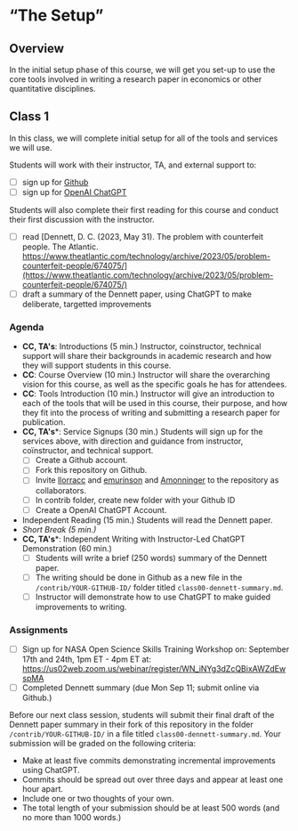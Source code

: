 # “The Setup”

## Overview

In the initial setup phase of this course, we will get you set-up to use the core tools
involved in writing a research paper in economics or other quantitative disciplines.

## Class 1





In this class, we will complete initial setup for all of the tools and services we will use.

Students will work with their instructor, TA, and external support to:
- [ ] sign up for [Github](http://github.com)
- [ ] sign up for [OpenAI ChatGPT](https://openai.com/)

Students will also complete their first reading for this course and conduct their first discussion with the instructor.
- [ ] read [Dennett, D. C. (2023, May 31). The problem with counterfeit people. The Atlantic. https://www.theatlantic.com/technology/archive/2023/05/problem-counterfeit-people/674075/](https://www.theatlantic.com/technology/archive/2023/05/problem-counterfeit-people/674075/)
- [ ] draft a summary of the Dennett paper, using ChatGPT to make deliberate, targetted improvements

### Agenda

- **CC, TA's**: Introductions (5 min.)
  Instructor, coinstructor, technical support will share their backgrounds in academic research and how they will support students in this course.
- **CC**: Course Overview (10 min.)
  Instructor will share the overarching vision for this course, as well as the specific goals he has for attendees.
- **CC**: Tools Introduction (10 min.)
  Instructor will give an introduction to each of the tools that will be used in this course, their purpose, and how they fit into the process of writing and submitting a research paper for publication.
- **CC, TA's***: Service Signups (30 min.)
  Students will sign up for the services above, with direction and guidance from instructor, coïnstructor, and technical support.
  - [ ] Create a Github account.
  - [ ] Fork this repository on Github.
  - [ ] Invite [llorracc](https://github.com/llorracc/) and [emurinson](https://github.com/emurinson) and [Amonninger](https://github.com/Amonninger) to the repository as collaborators.
  - [ ] In contrib folder, create new folder with your Github ID
  - [ ] Create a OpenAI ChatGPT Account.
- Independent Reading (15 min.)
  Students will read the Dennett paper.
- *Short Break (5 min.)*
- **CC, TA's***: Independent Writing with Instructor-Led ChatGPT Demonstration (60 min.)
  - [ ] Students will write a brief (250 words) summary of the Dennett paper.
  - [ ] The writing should be done in Github as a new file in the `/contrib/YOUR-GITHUB-ID/` folder titled `class00-dennett-summary.md`.
  - [ ] Instructor will demonstrate how to use ChatGPT to make guided improvements to writing.

### Assignments

- [ ] Sign up for NASA Open Science Skills Training Workshop on: September 17th and 24th, 1pm ET - 4pm ET at: https://us02web.zoom.us/webinar/register/WN_iNYg3dZcQBixAWZdEwspMA
- [ ] Completed Dennett summary (due Mon Sep 11; submit online via Github.)

Before our next class session, students will submit their final draft of the Dennett paper summary in their fork of this repository in the folder `/contrib/YOUR-GITHUB-ID/` in a file titled `class00-dennett-summary.md`. Your submission will be graded on the following criteria:
- Make at least five commits demonstrating incremental improvements using ChatGPT.
- Commits should be spread out over three days and appear at least one hour apart.
- Include one or two thoughts of your own.
- The total length of your submission should be at least 500 words (and no more than 1000 words.)
